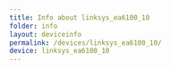 ```yaml
---
title: Info about linksys_ea6100_10
folder: info
layout: deviceinfo
permalink: /devices/linksys_ea6100_10/
device: linksys_ea6100_10
---
```

